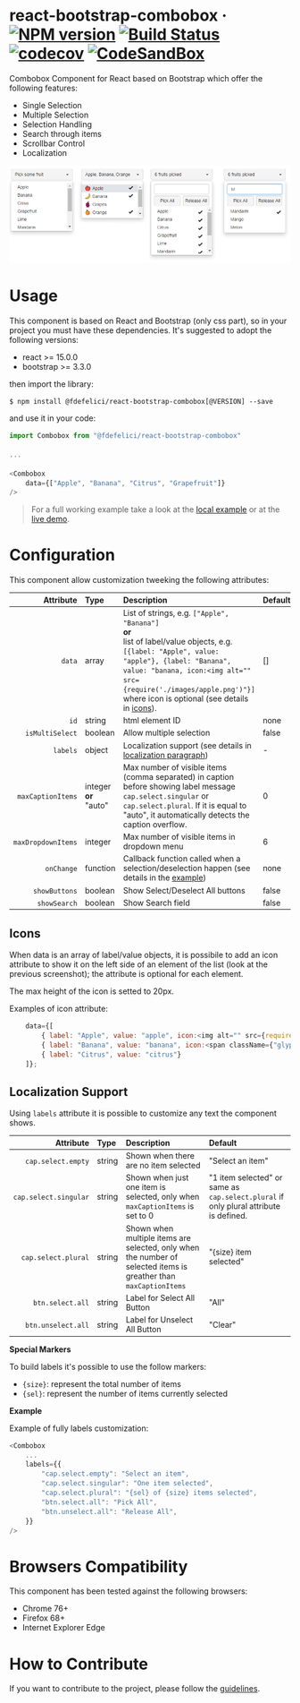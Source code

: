 # react-bootstrap-combobox &middot; [![NPM version](https://img.shields.io/badge/npm-v1.1.0-blue)](https://www.npmjs.com/package/@fdefelici/react-bootstrap-combobox) [![Build Status](https://travis-ci.org/fdefelici/react-bootstrap-combobox.svg?branch=v1.1.0)](https://travis-ci.org/fdefelici/react-bootstrap-combobox) [![codecov](https://codecov.io/gh/fdefelici/react-bootstrap-combobox/branch/v1.1.0/graph/badge.svg)](https://codecov.io/gh/fdefelici/react-bootstrap-combobox) [![CodeSandBox](https://img.shields.io/badge/demo-live-blueviolet)](https://codesandbox.io/s/github/fdefelici/react-bootstrap-combobox/tree/v1.1.0/example?fontsize=14)

Combobox Component for React based on Bootstrap which offer the following features:
* Single Selection
* Multiple Selection
* Selection Handling
* Search through items
* Scrollbar Control
* Localization 

![Component ShowCase](example/src/images/showcase.png)

# Usage
This component is based on React and Bootstrap (only css part), so in your project you must have these dependencies. It's suggested to adopt the following versions:
* react >= 15.0.0
* bootstrap >= 3.3.0

then import the library:
```shell
$ npm install @fdefelici/react-bootstrap-combobox[@VERSION] --save
```

and use it in your code:
```javascript
import Combobox from "@fdefelici/react-bootstrap-combobox"

...

<Combobox
    data={["Apple", "Banana", "Citrus", "Grapefruit"]}
/>
```

> For a full working example take a look at the [local example](example/) or at the [live demo](https://codesandbox.io/s/github/fdefelici/react-bootstrap-combobox/tree/v1.1.0/example?fontsize=14).

# Configuration
This component allow customization tweeking the following attributes:

| Attribute | Type | Description | Default |
|  ---: | :--- | :---        | :---    |
| `data` | array | List of strings, e.g. `["Apple", "Banana"]`<br/><b>or</b><br/> list of label/value objects, e.g. `[{label: "Apple", value: "apple"}, {label: "Banana", value: "banana, icon:<img alt="" src={require('./images/apple.png')"}]` where icon is optional (see details in [icons](#icons)).    | []  |
| `id` | string | html element ID  | none  |
| `isMultiSelect` | boolean | Allow multiple selection | false  |
| `labels` | object | Localization support (see details in [localization paragraph](#localization-support)) | - |
| `maxCaptionItems` | integer <b>or</b> "auto" | Max number of visible items (comma separated) in caption before showing label message `cap.select.singular` or `cap.select.plural`. If it is equal to "auto", it automatically detects the caption overflow. | 0 |
| `maxDropdownItems` | integer | Max number of visible items in dropdown menu | 6 |
| `onChange` | function | Callback function called when a selection/deselection happen (see details in the [example](example/)) | none  |
| `showButtons` | boolean | Show Select/Deselect All buttons | false |
| `showSearch` | boolean | Show Search field | false |

## Icons
When data is an array of label/value objects, it is possibile to add an icon attribute to show it on the left side of an element of the list (look at the previous screenshot); the attribute is optional for each element.

The max height of the icon is setted to 20px.

Examples of icon attribute:
```javascript
    data={[
        { label: "Apple", value: "apple", icon:<img alt="" src={require("./images/apple.png")}/>},
        { label: "Banana", value: "banana", icon:<span className={"glyphicon glyphicon-plus"}></span>},
        { label: "Citrus", value: "citrus"}
    ]};
```

## Localization Support
Using ```labels``` attribute it is possible to customize any text the component shows.

| Attribute | Type | Description | Default |
|  ---: | :--- | :---        | :---    |
| `cap.select.empty` | string | Shown when there are no item selected | "Select an item" |
| `cap.select.singular` | string | Shown when just one item is selected, only when `maxCaptionItems` is set to 0 | "1 item selected" or same as `cap.select.plural` if only plural attribute is defined. |
| `cap.select.plural` | string | Shown when multiple items are selected, only when the number of selected items is greather than  `maxCaptionItems` | "{size} item selected" |
| `btn.select.all` | string | Label for Select All Button | "All" |
| `btn.unselect.all` | string | Label for Unselect All Button | "Clear" |

**Special Markers**

To build labels it's possible to use the follow markers:
* ```{size}```: represent the total number of items
* ```{sel}```: represent the number of items currently selected

**Example**

Example of fully labels customization:
```javascript
<Combobox
    ...
    labels={{
        "cap.select.empty": "Select an item",
        "cap.select.singular": "One item selected",
        "cap.select.plural": "{sel} of {size} items selected",
        "btn.select.all": "Pick All",
        "btn.unselect.all": "Release All",
    }}
/>
```

# Browsers Compatibility
This component has been tested against the following browsers:
* Chrome  76+
* Firefox 68+
* Internet Explorer Edge 


# How to Contribute
If you want to contribute to the project, please follow the [guidelines](CONTRIBUTING.md).
